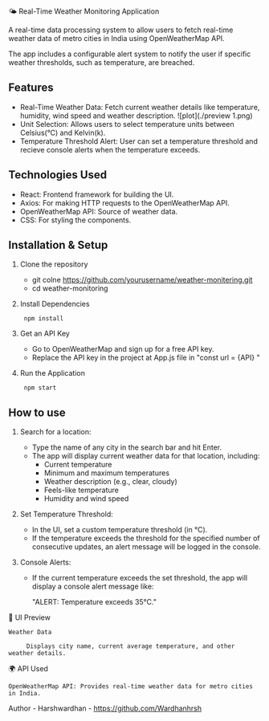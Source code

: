🌤️ Real-Time Weather Monitoring Application

A real-time data processing system to allow users to fetch real-time weather data of metro cities in India using OpenWeatherMap API. 

The app includes a configurable alert system to notify the user if specific weather thresholds, such as temperature, are breached.

## Features
    
- Real-Time Weather Data: Fetch current weather details like temperature, humidity, wind speed and weather description.
![plot](./preview 1.png)
- Unit Selection: Allows users to select temperature units between Celsius(°C) and Kelvin(k).
- Temperature Threshold Alert: User can set a temperature threshold and recieve console alerts when the temperature exceeds.

## Technologies Used
        

- React: Frontend framework for building the UI.
- Axios: For making HTTP requests to the OpenWeatherMap API.
- OpenWeatherMap API: Source of weather data.
- CSS: For styling the components.

## Installation & Setup

1. Clone the repository

    - git colne https://github.com/yourusername/weather-monitering.git
    - cd weather-monitoring

2. Install Dependencies
    
        npm install

3. Get an API Key
    
    - Go to OpenWeatherMap and sign up for a free API key.
    - Replace the API key in the project at App.js file in "const url = {API} "

4. Run the Application

        npm start

## How to use 

1. Search for a location:

    - Type the name of any city in the search bar and hit Enter.
    - The app will display current weather data for that location, including:
        - Current temperature
        - Minimum and maximum temperatures
        - Weather description (e.g., clear, cloudy)
        - Feels-like temperature
        - Humidity and wind speed

2. Set Temperature Threshold:

    - In the UI, set a custom temperature threshold (in °C).
    - If the temperature exceeds the threshold for the
    specified number of consecutive updates, an alert message will be logged in the console.

3. Console Alerts:

    - If the current temperature exceeds the set threshold, the app will display a console alert message like:

        "ALERT: Temperature exceeds 35°C."

🎨 UI Preview

    Weather Data

         Displays city name, current average temperature, and other weather details.

🌍 API Used
    
    OpenWeatherMap API: Provides real-time weather data for metro cities in India.

Author
    - Harshwardhan - https://github.com/Wardhanhrsh